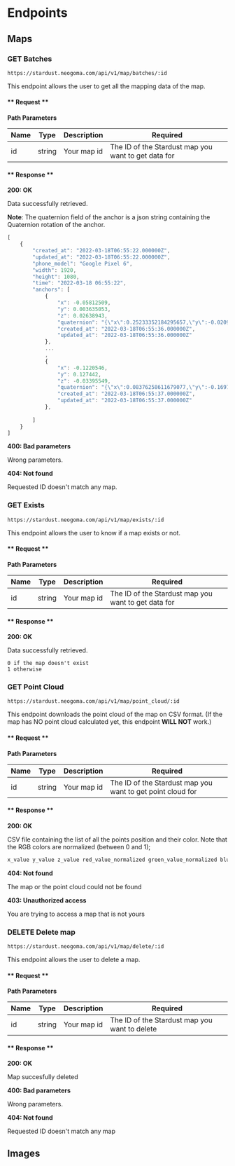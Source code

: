 # Endpoints

## Maps

### GET Batches
```
https://stardust.neogoma.com/api/v1/map/batches/:id
```

This endpoint allows the user to get all the mapping data of the map.

<!-- tabs:start -->

#### ** Request **

**Path Parameters**

| Name | Type | Description | Required |
| --- | --- | --- | --- |
| id | string | Your map id | The ID of the Stardust map you want to get data for |

#### ** Response **

**200: OK**

Data successfully retrieved.

**Note**: The quaternion field of the anchor is a json string containing the Quaternion rotation of the anchor.

```js
[
    {
        "created_at": "2022-03-18T06:55:22.000000Z",
        "updated_at": "2022-03-18T06:55:22.000000Z",
        "phone_model": "Google Pixel 6",
        "width": 1920,
        "height": 1080,
        "time": "2022-03-18 06:55:22",
        "anchors": [
            {
                "x": -0.05812509,
                "y": 0.003635053,
                "z": 0.02638943,
                "quaternion": "{\"x\":0.25233352184295657,\"y\":-0.02092771977186203,\"z\":0.013822555541992188,\"w\":0.9673152565956116}",
                "created_at": "2022-03-18T06:55:36.000000Z",
                "updated_at": "2022-03-18T06:55:36.000000Z"
            },
            ...
            ,
            {
                "x": -0.1220546,
                "y": 0.127442,
                "z": -0.03395549,
                "quaternion": "{\"x\":0.08376258611679077,\"y\":-0.169703409075737,\"z\":-0.0076171765103936199,\"w\":0.9818994998931885}",
                "created_at": "2022-03-18T06:55:37.000000Z",
                "updated_at": "2022-03-18T06:55:37.000000Z"
            },
           
        ]
    }
]
```

**400: Bad parameters**

Wrong parameters.

**404: Not found**

Requested ID doesn't match any map.

<!-- tabs:end -->

### GET Exists
```
https://stardust.neogoma.com/api/v1/map/exists/:id
```

This endpoint allows the user to know if a map exists or not.

<!-- tabs:start -->

#### ** Request **

**Path Parameters**

| Name | Type | Description | Required |
| --- | --- | --- | --- |
| id | string | Your map id | The ID of the Stardust map you want to get data for |

#### ** Response **

**200: OK**

Data successfully retrieved.

```
0 if the map doesn't exist
1 otherwise
```
<!-- tabs:end -->



### GET Point Cloud
```
https://stardust.neogoma.com/api/v1/map/point_cloud/:id
```

This endpoint downloads the point cloud of the map on CSV format. (If the map has NO point cloud calculated yet, this endpoint **WILL NOT** work.)

<!-- tabs:start -->

#### ** Request **

**Path Parameters**

| Name | Type | Description | Required |
| --- | --- | --- | --- |
| id | string | Your map id | The ID of the Stardust map you want to get point cloud for |

#### ** Response **

**200: OK**

CSV file containing the list of all the points position and their color. Note that the RGB colors are normalized (between 0 and 1);

```js
x_value y_value z_value red_value_normalized green_value_normalized blue_value_normalized
```

**404: Not found**

The map or the point cloud could not be found

**403: Unauthorized access**

You are trying to access a map that is not yours

<!-- tabs:end -->

### DELETE Delete map
```
https://stardust.neogoma.com/api/v1/map/delete/:id
```

This endpoint allows the user to delete a map.

<!-- tabs:start -->

#### ** Request **

**Path Parameters**

| Name | Type | Description | Required |
| --- | --- | --- | --- |
| id | string | Your map id | The ID of the Stardust map you want to delete |

#### ** Response **

**200: OK**

Map succesfully deleted

**400: Bad parameters**

Wrong parameters.

**404: Not found**

Requested ID doesn't match any map

<!-- tabs:end -->


## Images

